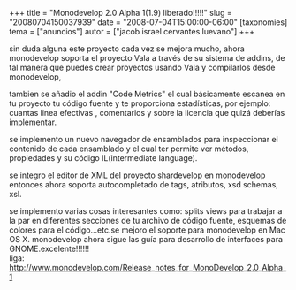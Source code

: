 +++
title = "Monodevelop 2.0 Alpha 1(1.9) liberado!!!!!"
slug = "20080704150037939"
date = "2008-07-04T15:00:00-06:00"
[taxonomies]
tema = ["anuncios"]
autor = ["jacob israel cervantes luevano"]
+++

sin duda alguna este proyecto cada vez se mejora mucho, ahora
monodevelop soporta el proyecto Vala a través de su sistema de addins,
de tal manera que puedes crear proyectos usando Vala y compilarlos desde
monodevelop,  
  
tambien se añadio el addin "Code Metrics" el cual básicamente escanea en
tu proyecto tu código fuente y te proporciona estadísticas, por ejemplo:
cuantas linea efectivas , comentarios y sobre la licencia que quizá
deberías implementar.  
  
se implemento un nuevo navegador de ensamblados para inspeccionar el
contenido de cada ensamblado y el cual ter permite ver métodos,
propiedades y su código IL(intermediate language).  
  
se integro el editor de XML del proyecto shardevelop en monodevelop
entonces ahora soporta autocompletado de tags, atributos, xsd schemas,
xsl.  
  
se implemento varias cosas interesantes como: splits views para trabajar
a la par en diferentes secciones de tu archivo de código fuente,
esquemas de colores para el código...etc.se mejoro el soporte para
monodevelop en Mac OS X. monodevelop ahora sigue las guía para
desarrollo de interfaces para GNOME.excelente!!!!!!  
liga:
<http://www.monodevelop.com/Release_notes_for_MonoDevelop_2.0_Alpha_1>

